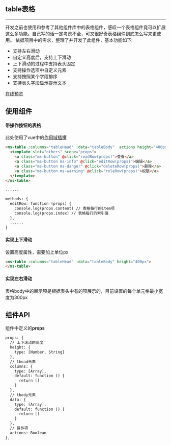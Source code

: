 ## table表格
---
开发之前也使用和参考了其他组件库中的表格组件，感叹一个表格组件竟可以扩展这么多功能。自己写的话一定考虑不全，可又很好奇表格组件到底怎么写来更使用。
依据项目中的需求，整理了并开发了此组件，基本功能如下:

* 支持左右滑动
* 自定义高度后，支持上下滑动
* 上下滑动的过程中支持表头固定
* 支持操作选项中自定义元素
* 支持按照某个字段排序
* 支持表头字段显示提示文本

[在线预览](https://zhhshen.github.io/vue-zh/#/table)

## 使用组件

#### 带操作按钮的表格

此处使用了vue中的[作用域插槽](https://cn.vuejs.org/v2/guide/components.html#%E4%BD%9C%E7%94%A8%E5%9F%9F%E6%8F%92%E6%A7%BD)

```html
<ms-table :columns="tableHead" :data="tableBody"  actions height="400px">
  <template slot="others" scope="props">
    <a class="ms-button" @click="readRow(props)">查看</a>
    <a class="ms-button ms-info" @click="editRow(props)">编辑</a>
    <a class="ms-button ms-danger" @click="deleteRow(props)">删除</a>
    <a class="ms-button ms-warning" @click="roleRow(props)">权限</a>
  </template>
</ms-table>

......

methods: {
  editRow: function (props) {
    console.log(props.content) // 表格每行的item项
    console.log(props.index) // 表格每行的索引值
  },
  ......
}

```

#### 实现上下滑动

设置高度属性，需要加上单位px

```html
<ms-table :columns="tableHead" :data="tableBody" height="400px">
</ms-table>
```
#### 实现左右滑动

表格body中的展示项是根据表头中有的项展示的，目前设置的每个单元格最小宽度为300px

## 组件API

组件中定义的**props**

```html
props: {
  // 上下滚动的高度
  height: {
    type: [Number, String]
  },
  // thead元素
  columns: {
    type: [Array],
    default: function () {
      return []
    }
  },
  // tbody元素
  data: {
    type: [Array],
    default: function () {
      return []
    }
  },
  // 操作项
  actions: Boolean
},
```
